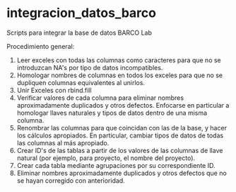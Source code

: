 # integracion_datos_barco
Scripts para integrar la base de datos BARCO Lab

Procedimiento general:
1. Leer exceles con todas las columnas como caracteres para que no se introduzcan
NA's por tipo de datos incompatibles.
2. Homologar nombres de columnas en todos los exceles para que no se dupliquen
columnas equivalentes al unirlos.
3. Unir Exceles con rbind.fill
4. Verificar valores de cada columna para eliminar nombres aproximadamente
duplicados y otros defectos. Enfocarse en particular a homologar llaves naturales
y tipos de datos dentro de una misma columna.
5. Renombrar las columnas para que coincidan con las de la base, y hacer los
cálculos apropiados. En particular, cambiar tipos de datos de
todas las columnas al más apropiado.
6. Crear ID's de las tablas a partir de los valores de las columnas de llave
natural (por ejemplo, para proyecto, el nombre del proyecto).
7. Crear cada tabla mediante agrupaciones por su correspondiente ID.
8. Eliminar nombres aproximadamente duplicados y otros defectos que no se hayan
corregido con anterioridad.

